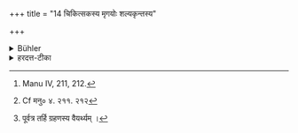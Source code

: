 +++
title = "14 चिकित्सकस्य मृगयोः शल्यकृन्तस्य"

+++

<details><summary>Bühler</summary>

14. (Another verse from a Purāṇa declares): 'The food given by a physician, a hunter, a surgeon, a fowler, an unfaithful wife, or a eunuch must not be eaten.' [^6] 


[^6]:  Manu IV, 211, 212.
</details>

<details><summary>हरदत्त-टीका</summary>

## सूत्रम्
[^३]चिकित्सकस्य मृगयोश्शल्यकृन्तस्य पाशिनः ।  
कुलटायाष्षण्डकस्य च तेषामन्नमनायम् ॥१४॥  
## टिप्पनी
चिकित्सको भिषक् । मृगयुर्मृगघाती लुब्धकः । शल्यकृन्तः शस्त्रेण ग्रन्थ्यादीनां छेत्ता अम्बष्ठः । पाशी पाशवान् पाशजालेन मृगादीनां ग्राहकः। कुलात्कुलमटतीति कुलटा व्यभिचारिणी। षण्डकः तृतीयाप्रकृतिः। एतेषां चिकित्सकादीनामन्नमनाद्यम् । चिकित्सकषण्डकयोः पुनर्वचनमुद्यतस्याऽपि प्रतिषेधार्थम् । [^४] पूर्वत्र तर्हि ग्रहणं शक्यमकर्तुम् । एवं तर्हि सूत्रकारस्य स प्रतिषेधः । अयं तु पुराणश्लोके प्रतिषेध इत्यपौनरुक्त्यम् ॥ १४ ॥  

[^३]: Cf मनु० ४. २११. २१२  

[^४]: पूर्वत्र तर्हि ग्रहणस्य वैयर्थ्यम् ।
</details>
